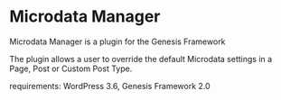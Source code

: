 Microdata Manager
=================

Microdata Manager is a plugin for the Genesis Framework

The plugin allows a user to override the default Microdata settings in a Page, Post or Custom Post Type.

requirements: WordPress 3.6, Genesis Framework 2.0
